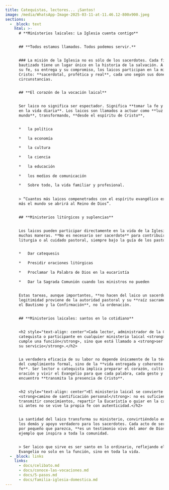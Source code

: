 ```yaml
---
title: Catequistas, lectores... ¡Santos!
image: /media/WhatsApp-Image-2025-03-11-at-11.46.12-800x900.jpeg
sections:
  - _block: text
    html: >-
      # **Ministerios laicales: La Iglesia cuenta contigo**


      ## **Todos estamos llamados. Todos podemos servir.**


      ### La misión de la Iglesia no es sólo de los sacerdotes. Cada fiel
      bautizado tiene un lugar único en la historia de la salvación. A través de
      su fe, su entrega y su compromiso, los laicos participan en la misión de
      Cristo: **sacerdotal, profética y real**, cada uno según sus dones y
      circunstancias.


      ## **El corazón de la vocación laical**


      Ser laico no significa ser espectador. Significa **tomar la fe y vivirla
      en la vida diaria**. Los laicos son llamados a actuar como **luz en el
      mundo**, transformando, **desde el espíritu de Cristo**,


      *   la política
          
      *   la economía
          
      *   la cultura
          
      *   la ciencia
          
      *   la educación
          
      *   los medios de comunicación
          
      *   Sobre todo, la vida familiar y profesional.
          

      > “Cuantos más laicos compenetrados con el espíritu evangélico existan,
      más el mundo se abrirá al Reino de Dios”.


      ## **Ministerios litúrgicos y suplencias**


      Los laicos pueden participar directamente en la vida de la Iglesia de
      muchas maneras. **No es necesario ser sacerdote** para contribuir a la
      liturgia o al cuidado pastoral, siempre bajo la guía de los pastores.


      *   Dar catequesis
          
      *   Presidir oraciones litúrgicas
          
      *   Proclamar la Palabra de Dios en la eucaristía
          
      *   Dar la Sagrada Comunión cuando los ministros no pueden
          

      Estas tareas, aunque importantes, **no hacen del laico un sacerdote**. Su
      legitimidad proviene de la autoridad pastoral y su **raíz sacramental es
      el Bautismo y la Confirmación**, no la ordenación.


      ## **Ministerios laicales: santos en lo cotidiano**


      <h2 style="text-align: center">Cada lector, administrador de la Comunión,
      catequista o participante en cualquier ministerio laical <strong>no sólo
      cumple una función</strong>, sino que está llamado a <strong>ser santo en
      su servicio</strong>.</h2>


      La verdadera eficacia de su labor no depende únicamente de la técnica o
      del cumplimiento formal, sino de la **vida entregada y coherente con la
      fe**. Ser lector o catequista implica preparar el corazón, cultivar la
      oración y vivir el Evangelio para que cada palabra, cada gesto y cada
      encuentro **transmita la presencia de Cristo**.


      <h2 style="text-align: center">El ministerio laical se convierte así en un
      <strong>camino de santificación personal</strong>: no es suficiente
      transmitir conocimientos, repartir la Eucaristía o guiar en la catequesis
      si antes no se vive la propia fe con autenticidad.</h2>


      La santidad del laico transforma su ministerio, convirtiéndolo en luz para
      los demás y apoyo verdadero para los sacerdotes. Cada acto de servicio,
      por pequeño que parezca, **es un testimonio vivo del amor de Dios** y un
      ejemplo que inspira a toda la comunidad.


      > Ser laico que sirve es ser santo en lo ordinario, reflejando el
      Evangelio no solo en la función, sino en toda la vida.
  - _block: links
    links:
      - docs/celibato.md
      - docs/conoce-las-vocaciones.md
      - docs/5-pasos.md
      - docs/familia-iglesia-domestica.md
---
```

